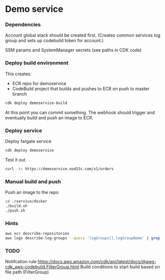 # Demo service

### Dependencies

Account global stack should be created first. (Creates common services log group and sets up codebuild token for account.)

SSM params and SystemManager secrets (see paths in CDK code)

### Deploy build environment

This creates:

- ECR repo for demoservice
- CodeBuild project that builds and pushes to ECR on push to master branch

```bash
cdk deploy demoservice-build
```

At this point you can commit something. The webhook should trigger and eventually build and push an image to ECR.

### Deploy service

Deploy fargate service

```bash
cdk deploy demoservice
```

Test it out.

```bash
curl -ks https://demoservice.nod15c.com/v1/orders
```

### Manual build and push

Push an image to the repo

```bash
cd ./service/docker
./build.sh
./push.sh
```

### Hints

```bash
aws ecr describe-repositories
aws logs describe-log-groups --query 'logGroups[].logGroupName' | grep 'services'
```

### TODO

Notifcation rule
https://docs.aws.amazon.com/cdk/api/latest/docs/@aws-cdk_aws-codebuild.FilterGroup.html
Build conditions to start build based on file path (FilterGroup)
